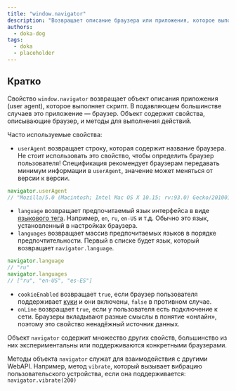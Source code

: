 ```yaml
---
title: "window.navigator"
description: "Возвращает описание браузера или приложения, которое выполняет скрипт."
authors:
  - doka-dog
tags:
  - doka
  - placeholder
---
```


## Кратко

Свойство `window.navigator` возвращает объект описания приложения (user agent), которое выполняет скрипт. В подавляющем большинстве случаев это приложение — браузер. Объект содержит свойства, описывающие браузер, и методы для выполнения действий.

Часто используемые свойства:

- `userAgent` возвращает строку, которая содержит название браузера. Не стоит использовать это свойство, чтобы определить браузер пользователя! Спецификация рекомендует браузерам передавать минимум информации в `userAgent`, значение может меняться от версии к версии.

```js
navigator.userAgent
// "Mozilla/5.0 (Macintosh; Intel Mac OS X 10.15; rv:93.0) Gecko/20100101 Firefox/93.0"
```

- `language` возвращает предпочитаемый язык интерфейса в виде [языкового тега](https://tools.ietf.org/rfc/bcp/bcp47.txt). Например, `en`, `ru`, `en-US` и т.д. Обычно это язык, установленный в настройках браузера.
- `languages` возвращает массив предпочитаемых языков в порядке предпочтительности. Первый в списке будет язык, который возвращает `navigator.language`.

```js
navigator.language
// "ru"
navigator.languages
// ["ru", "en-US", "es-ES"]
```

- `cookieEnabled` возвращает `true`, если браузер пользователя поддерживает [куки](/js/cookie) и они включены, `false` в противном случае.
- `onLine` возвращает `true`, если у пользователя есть подключение к сети. Браузеры вкладывают разные смыслы в понятие «онлайн», поэтому это свойство ненадёжный источник данных.

Объект `navigator` содержит множество других свойств, большинство из них экспериментальны или поддерживаются конкретными браузерами.

Методы объекта `navigator` служат для взаимодействия с другими WebAPI. Например, метод `vibrate`, который вызывает вибрацию пользовательского устройства, если она поддерживается: `navigator.vibrate(200)`
